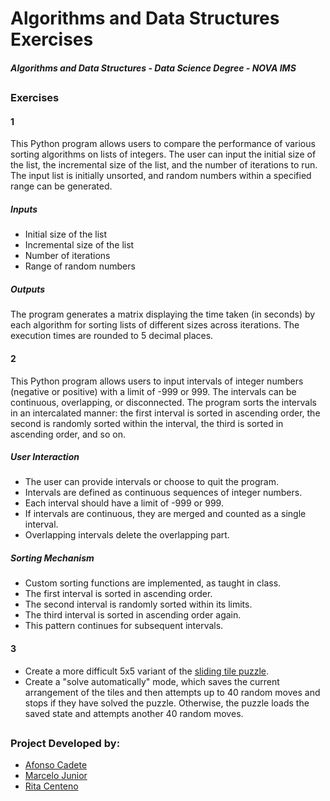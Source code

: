 # Algorithms and Data Structures Exercises
##### Algorithms and Data Structures - Data Science Degree - NOVA IMS

##
### Exercises

#### 1
This Python program allows users to compare the performance of various sorting algorithms on lists of integers. The user can input the initial size of the list, the incremental size of the list, and the number of iterations to run. The input list is initially unsorted, and random numbers within a specified range can be generated.

##### Inputs
- Initial size of the list
- Incremental size of the list
- Number of iterations
- Range of random numbers

##### Outputs
The program generates a matrix displaying the time taken (in seconds) by each algorithm for sorting lists of different sizes across iterations. The execution times are rounded to 5 decimal places.

#### 2 
This Python program allows users to input intervals of integer numbers (negative or positive) with a limit of -999 or 999. The intervals can be continuous, overlapping, or disconnected. The program sorts the intervals in an intercalated manner: the first interval is sorted in ascending order, the second is randomly sorted within the interval, the third is sorted in ascending order, and so on.

##### User Interaction
- The user can provide intervals or choose to quit the program.
- Intervals are defined as continuous sequences of integer numbers.
- Each interval should have a limit of -999 or 999.
- If intervals are continuous, they are merged and counted as a single interval.
- Overlapping intervals delete the overlapping part.

##### Sorting Mechanism
- Custom sorting functions are implemented, as taught in class.
- The first interval is sorted in ascending order.
- The second interval is randomly sorted within its limits.
- The third interval is sorted in ascending order again.
- This pattern continues for subsequent intervals.

#### 3
- Create a more difficult 5x5 variant of the [sliding tile puzzle](https://en.wikipedia.org/wiki/Sliding_puzzle).
- Create a "solve automatically" mode, which saves the current arrangement of the tiles and then attempts up to 40 random moves and stops if they have solved the puzzle. Otherwise, the puzzle loads the saved state and attempts another 40 random moves.
##

### Project Developed by:
- [Afonso Cadete](https://www.linkedin.com/in/afonso-roque-cadete/)
- [Marcelo Junior](https://www.linkedin.com/in/marceloptajunior/)
- [Rita Centeno](https://www.linkedin.com/in/rita-centeno/)